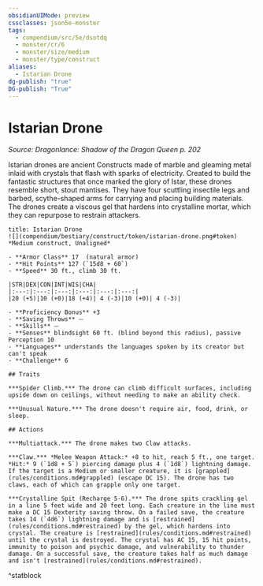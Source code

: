 ```yaml
---
obsidianUIMode: preview
cssclasses: json5e-monster
tags:
  - compendium/src/5e/dsotdq
  - monster/cr/6
  - monster/size/medium
  - monster/type/construct
aliases:
  - Istarian Drone
dg-publish: "true"
DG-publish: "True"
---
```

# Istarian Drone
*Source: Dragonlance: Shadow of the Dragon Queen p. 202*  

Istarian drones are ancient Constructs made of marble and gleaming metal inlaid with crystals that flash with sparks of electricity. Created to build the fantastic structures that once marked the glory of Istar, these drones resemble short, stout mantises. They have four scuttling insectile legs and barbed, scythe-shaped arms for carrying and placing building materials. The drones create a viscous gel that hardens into crystalline mortar, which they can repurpose to restrain attackers.

```ad-statblock
title: Istarian Drone
![](compendium/bestiary/construct/token/istarian-drone.png#token)
*Medium construct, Unaligned*

- **Armor Class** 17  (natural armor)
- **Hit Points** 127 (`15d8 + 60`)
- **Speed** 30 ft., climb 30 ft.

|STR|DEX|CON|INT|WIS|CHA|
|:---:|:---:|:---:|:---:|:---:|:---:|
|20 (+5)|10 (+0)|18 (+4)| 4 (-3)|10 (+0)| 4 (-3)|

- **Proficiency Bonus** +3
- **Saving Throws** ⏤
- **Skills** ⏤
- **Senses** blindsight 60 ft. (blind beyond this radius), passive Perception 10
- **Languages** understands the languages spoken by its creator but can't speak
- **Challenge** 6

## Traits

***Spider Climb.*** The drone can climb difficult surfaces, including upside down on ceilings, without needing to make an ability check.

***Unusual Nature.*** The drone doesn't require air, food, drink, or sleep.

## Actions

***Multiattack.*** The drone makes two Claw attacks.

***Claw.*** *Melee Weapon Attack:* +8 to hit, reach 5 ft., one target. *Hit:* 9 (`1d8 + 5`) piercing damage plus 4 (`1d8`) lightning damage. If the target is a Medium or smaller creature, it is [grappled](rules/conditions.md#grappled) (escape DC 15). The drone has two claws, each of which can grapple only one target.

***Crystalline Spit (Recharge 5-6).*** The drone spits crackling gel in a line 5 feet wide and 20 feet long. Each creature in the line must make a DC 15 Dexterity saving throw. On a failed save, the creature takes 14 (`4d6`) lightning damage and is [restrained](rules/conditions.md#restrained) by the gel, which hardens into crystal. The creature is [restrained](rules/conditions.md#restrained) until the crystal is destroyed. The crystal has AC 15, 15 hit points, immunity to poison and psychic damage, and vulnerability to thunder damage. On a successful save, the creature takes half as much damage and isn't [restrained](rules/conditions.md#restrained).
```
^statblock